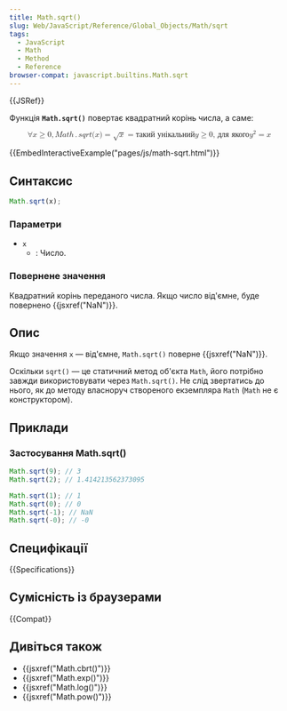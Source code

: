```yaml
---
title: Math.sqrt()
slug: Web/JavaScript/Reference/Global_Objects/Math/sqrt
tags:
  - JavaScript
  - Math
  - Method
  - Reference
browser-compat: javascript.builtins.Math.sqrt
---
```


{{JSRef}}

Функція **`Math.sqrt()`** повертає квадратний корінь числа, а саме:

<math display="block"><semantics><mrow><mo>∀</mo>
<mi>x</mi>
<mo>≥</mo>
<mn>0</mn>
<mo>,</mo>
<mstyle mathvariant="monospace"><mrow><mi>M</mi>
<mi>a</mi>
<mi>t</mi>
<mi>h</mi>
<mo>.</mo>
<mi>s</mi>
<mi>q</mi>
<mi>r</mi>
<mi>t</mi>
<mo stretchy="false">(</mo>
<mi>x</mi>
<mo stretchy="false">)</mo>
</mrow></mstyle><mo>=</mo>
<msqrt><mi>x</mi>
</msqrt><mo>=</mo>
<mtext>такий унікальний</mtext>
<mspace width="thickmathspace"></mspace><mi>y</mi>
<mo>≥</mo>
<mn>0</mn>
<mspace width="thickmathspace"></mspace><mtext>, для якого</mtext>
<mspace width="thickmathspace"></mspace><msup><mi>y</mi>
<mn>2</mn>
</msup><mo>=</mo>
<mi>x</mi>
</mrow><annotation encoding="TeX">\forall x \geq 0, \mathtt{Math.sqrt(x)} = \sqrt{x} =
\text{the unique} \; y \geq 0 \; \text{such that} \; y^2 = x</annotation></semantics></math>

{{EmbedInteractiveExample("pages/js/math-sqrt.html")}}

## Синтаксис

```js
Math.sqrt(x);
```

### Параметри

- `x`
  - : Число.

### Повернене значення

Квадратний корінь переданого числа. Якщо число від'ємне, буде повернено {{jsxref("NaN")}}.

## Опис

Якщо значення `x` — від'ємне, `Math.sqrt()` поверне {{jsxref("NaN")}}.

Оскільки `sqrt()` — це статичний метод об'єкта `Math`, його потрібно завжди використовувати через `Math.sqrt()`. Не слід звертатись до нього, як до методу власноруч створеного екземпляра `Math` (`Math` не є конструктором).

## Приклади

### Застосування Math.sqrt()

```js
Math.sqrt(9); // 3
Math.sqrt(2); // 1.414213562373095

Math.sqrt(1); // 1
Math.sqrt(0); // 0
Math.sqrt(-1); // NaN
Math.sqrt(-0); // -0
```

## Специфікації

{{Specifications}}

## Сумісність із браузерами

{{Compat}}

## Дивіться також

- {{jsxref("Math.cbrt()")}}
- {{jsxref("Math.exp()")}}
- {{jsxref("Math.log()")}}
- {{jsxref("Math.pow()")}}
